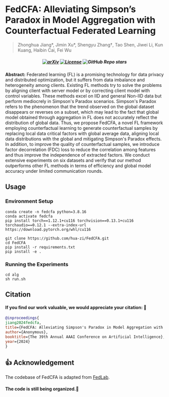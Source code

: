 # FedCFA: Alleviating Simpson’s Paradox in Model Aggregation with Counterfactual Federated Learning
> Zhonghua Jiang*, Jimin Xu*, Shengyu Zhang†, Tao Shen, Jiwei Li, Kun Kuang, Haibin Cai, Fei Wu

<h5 align=center>

[![arXiv](https://img.shields.io/badge/Arxiv-xxxx.xxxx-red?logo=arxiv&label=Arxiv&color=red)]([https://arxiv.org/abs/2406.18139](https://github.com/hua-zi/FedCFA))
[![License](https://img.shields.io/badge/Code%20License-MIT%20License-yellow)](https://github.com/hua-zi/FedCFA/blob/main/LICENSE)
![GitHub Repo stars](https://img.shields.io/github/stars/hua-zi/FedCFA)
</h5>

**Abstract:** Federated learning (FL) is a promising technology for data privacy and distributed optimization, but it suffers from data imbalance and heterogeneity among clients. Existing FL methods try to solve the problems by aligning client with server model or by correcting client model with control variables. These methods excel on IID and general Non-IID data but perform mediocrely in Simpson's Paradox scenarios. Simpson's Paradox refers to the phenomenon that the trend observed on the global dataset disappears or reverses on a subset, which may lead to the fact that global model obtained through aggregation in FL does not accurately reflect the distribution of global data. Thus, we propose FedCFA, a novel FL framework employing counterfactual learning to generate counterfactual samples by replacing local data critical factors with global average data, aligning local data distributions with the global and mitigating Simpson's Paradox effects. In addition, to improve the quality of counterfactual samples, we introduce factor decorrelation (FDC) loss to reduce the correlation among features and thus improve the independence of extracted factors. We conduct extensive experiments on six datasets and verify that our method outperforms other FL methods in terms of efficiency and global model accuracy under limited communication rounds.

## Usage

### Environment Setup
```
conda create -n fedcfa python=3.8.16
conda activate fedcfa
pip install torch==1.12.1+cu116 torchvision==0.13.1+cu116 torchaudio==0.12.1 --extra-index-url https://download.pytorch.org/whl/cu116

git clone https://github.com/hua-zi/FedCFA.git
cd FedCFA
pip install -r requirements.txt
pip install -e .
```

### Running the Experiments
```
cd alg
sh run.sh
```
## Citation

#### If you find our work valuable, we would appreciate your citation: 🎈

```bibtex
@inproceedings{
jiang2024fedcfa,
title={FedCFA: Alleviating Simpson's Paradox in Model Aggregation with Counterfactual Federated Learning},
author={Anonymous},
booktitle={The 39th Annual AAAI Conference on Artificial Intelligence},
year={2024}
}
```

## 👍 Acknowledgement
The codebase of FedCFA is adapted from [FedLab](https://github.com/SMILELab-FL/FedLab).

#### The code is still being organized.🚧
